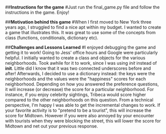 ##**Instructions for the game**
#Just run the final_game.py file and follow the instructions in the game. Enjoy!

##**Motivation behind this game**
#When I first moved to New York three years ago, I struggled to find a nice apt within my budget. I wanted to create a game that illustrates this. It was great to use some of the concepts from class (functions, conditionals, dictionary etc).

##**Challenges and Lessons Learned**
#I enjoyed debugging the game and getting it to work! Going to Jess' office hours and Google were particularly helpful. I initially wanted to create a class and objects for the various neighborhoods. Took awhile for it to work, since I was using _init_ instead of __init__. Little did I know that it was two connected underscores before and after! Afterwards, I decided to use a dictionary instead: the keys were the neighborhoods and the values were the "happiness" scores for each neighborhood. Depending on how you answered the preference questions, it will increase (or decrease) the score for a particular neighborhood. For instance, if you enjoy celebrity sightings, Tribeca would score higher compared to the other neighborhoods on this question. From a technical perspective, I'm happy I was able to get the incremental changes to work. If your favorite activity is to "pretend to be a tourist", this will increase the score for Midtown. However if you were also annoyed by your encounter with tourists when they were blocking the street, this will lower the score for Midtown and net out your previous response. 
